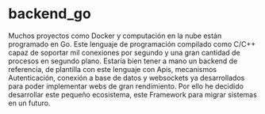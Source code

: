 # backend_go
Muchos proyectos como Docker y computación en la nube están programado en Go. 
Este lenguaje de programación compilado como C/C++ capaz de soportar mil conexiones por segundo y una gran cantidad de procesos en segundo plano. 
Estaría bien tener a mano un backend de referencia, de plantilla con este lenguaje con Apis, mecanismos Autenticación, conexión a base de datos 
y websockets ya desarrollados para poder implementar webs de gran rendimiento.
Por ello he decidido desarrollar este pequeño ecosistema, este Framework para migrar sistemas en un futuro.
